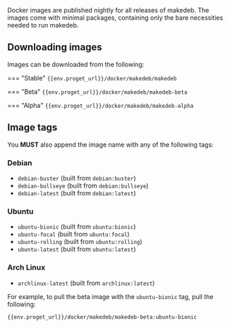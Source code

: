 Docker images are published nightly for all releases of makedeb. The images come with minimal packages, containing only the bare necessities needed to run makedeb.

## Downloading images
Images can be downloaded from the following:

=== "Stable"
    ```
    {{env.proget_url}}/docker/makedeb/makedeb
    ```

=== "Beta"
    ```
    {{env.proget_url}}/docker/makedeb/makedeb-beta
    ```

=== "Alpha"
    ```
    {{env.proget_url}}/docker/makedeb/makedeb-alpha
    ```

## Image tags
You **MUST** also append the image name with any of the following tags:

### Debian
- `debian-buster` (built from `debian:buster`)
- `debian-bullseye` (built from `debian:bullseye`)
- `debian-latest` (built from `debian:latest`)

### Ubuntu
- `ubuntu-bionic` (built from `ubuntu:bionic`)
- `ubuntu-focal` (built from `ubuntu:focal`)
- `ubuntu-rolling` (built from `ubuntu:rolling`)
- `ubuntu-latest` (built from `ubuntu:latest`)

### Arch Linux
- `archlinux-latest` (built from `archlinux:latest`)

For example, to pull the beta image with the `ubuntu-bionic` tag, pull the following:

```
{{env.proget_url}}/docker/makedeb/makedeb-beta:ubuntu-bionic
```
